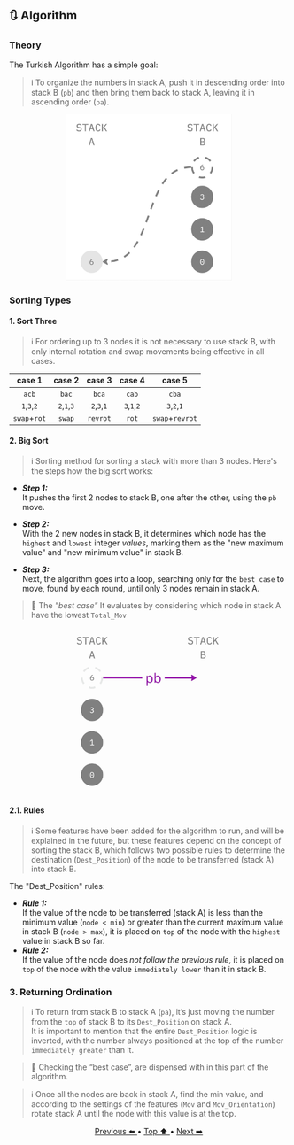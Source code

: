 ## 🔃 Algorithm <a id="algo"></a>

### Theory

The Turkish Algorithm has a simple goal:
> ℹ️ To organize the numbers in stack A, push it in descending order into stack B (`pb`) and then bring them back to stack A, leaving it in ascending order (`pa`).  
 
<p align="center">
  <img src="https://github.com/pin3dev/42_Cursus/blob/a708c0de6d3fdc729bb720318b5d35bdaa9551c0/assets/PushSwap/Tutorial/dec.gif" width="300" height="300" />
</p>


### Sorting Types

   #### 1. Sort Three

> ℹ️ For ordering up to 3 nodes it is not necessary to use stack B, with only internal rotation and swap movements being effective in all cases.

| case 1 | case 2 | case 3 | case 4 | case 5 |
|:------:|:------:|:------:|:------:|:------:|
|  `acb` |  `bac` |  `bca` |  `cab` |  `cba` |
| `1`,`3`,`2` | `2`,`1`,`3` | `2`,`3`,`1` | `3`,`1`,`2` | `3`,`2`,`1` |
| `swap`+`rot` | `swap` | `revrot` | `rot` | `swap`+`revrot` |


   #### 2. Big Sort
   > ℹ️ Sorting method for sorting a stack with more than 3 nodes. Here's the steps how the big sort works:

<!---
* **_Step 1:_**  
It starts by checking if stack A has more than 3 nodes (because for stacks with only 3 nodes or less, there is an optimized ordering of internal movements).  
--->

* **_Step 1:_**  
It pushes the first 2 nodes to stack B, one after the other, using the `pb` move.  

* **_Step 2:_**  
With the 2 new nodes in stack B, it determines which node has the `highest` and `lowest` integer _values_, marking them as the "new maximum value" and "new minimum value" in stack B.  

* **_Step 3:_**  
Next, the algorithm goes into a loop, searching only for the `best case` to move, found by each round, until only 3 nodes remain in stack A.   
 
> 🚨 The _"best case"_ It evaluates by considering which node in stack A have the lowest `Total_Mov`


<p align="center">
  <img src="https://github.com/pin3dev/42_Cursus/blob/a708c0de6d3fdc729bb720318b5d35bdaa9551c0/assets/PushSwap/Tutorial/fst_pbs.gif" width="300" height="300" />
</p>



   #### 2.1. Rules
> ℹ️ Some features have been added for the algorithm to run, and will be explained in the future, but these features depend on the concept of sorting the stack B, which follows two possible rules to determine the destination (`Dest_Position`) of the node to be transferred (stack A) into stack B.  

The "Dest_Position" rules:  
 * **_Rule 1:_**  
If the value of the node to be transferred (stack A) is less than the minimum value (`node < min`) or greater than the current maximum value in stack B (`node > max`), it is placed on `top` of the node with the `highest` value in stack B so far.  
 * **_Rule 2:_**  
If the value of the node does _not follow the previous rule_, it is placed on `top` of the node with the value `immediately lower` than it in stack B.  

### 3. Returning Ordination 

> ℹ️ To return from stack B to stack A (`pa`), it’s just moving the number from the `top` of stack B to its `Dest_Position` on stack A.    
It is important to mention that the entire `Dest_Position` logic is inverted, with the number always positioned at the top of the number `immediately greater` than it.  

> 🚨 Checking the “best case”, are dispensed with in this part of the algorithm.  

> ℹ️ Once all the nodes are back in stack A, find the min value, and according to the settings of the features (`Mov` and `Mov_Orientation`) rotate stack A until the node with this value is at the top.  

<p align="center">
<a href="https://github.com/pin3dev/42_Cursus/blob/main/tutorial/PushSwap/EN/docs/remarks.md"> Previous ⬅️ </a> • 
<a href="#algo"> Top ⬆️ </a> • 
<a href="https://github.com/pin3dev/42_Cursus/blob/main/tutorial/PushSwap/EN/docs/roadmap.md">Next ➡️ </a>
</p>
